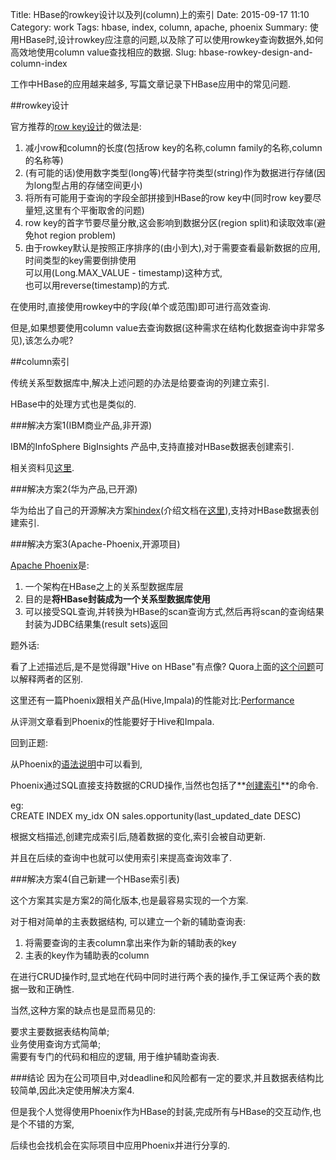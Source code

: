 Title: HBase的rowkey设计以及列(column)上的索引
Date: 2015-09-17 11:10
Category: work
Tags: hbase, index, column, apache, phoenix
Summary: 使用HBase时,设计rowkey应注意的问题,以及除了可以使用rowkey查询数据外,如何高效地使用column value查找相应的数据.
Slug: hbase-rowkey-design-and-column-index

工作中HBase的应用越来越多, 写篇文章记录下HBase应用中的常见问题.

##rowkey设计

官方推荐的[row key设计](http://hbase.apache.org/0.94/book/rowkey.design.html "row key设计(官方文档,字字珠玑,推荐阅读)")的做法是:

1. 减小row和column的长度(包括row key的名称,column family的名称,column的名称等)
2. (有可能的话)使用数字类型(long等)代替字符类型(string)作为数据进行存储(因为long型占用的存储空间更小)
3. 将所有可能用于查询的字段全部拼接到HBase的row key中(同时row key要尽量短,这里有个平衡取舍的问题)
4. row key的首字节要尽量分散,这会影响到数据分区(region split)和读取效率(避免hot region problem)
5. 由于rowkey默认是按照正序排序的(由小到大),对于需要查看最新数据的应用,时间类型的key需要倒排使用  
     可以用(Long.MAX_VALUE - timestamp)这种方式,  
     也可以用reverse(timestamp)的方式.  

在使用时,直接使用rowkey中的字段(单个或范围)即可进行高效查询.

但是,如果想要使用column value去查询数据(这种需求在结构化数据查询中非常多见),该怎么办呢?

##column索引

传统关系型数据库中,解决上述问题的办法是给要查询的列建立索引.

HBase中的处理方式也是类似的.

###解决方案1(IBM商业产品,非开源)

IBM的InfoSphere BigInsights 产品中,支持直接对HBase数据表创建索引.

相关资料见[这里](http://www-01.ibm.com/support/knowledgecenter/SSPT3X_2.1.2/com.ibm.swg.im.infosphere.biginsights.bigsql.doc/doc/bsql_create_index.html?lang=zh "").

###解决方案2(华为产品,已开源)

华为给出了自己的开源解决方案[hindex](https://github.com/Huawei-Hadoop/hindex)(介绍文档在[这里](http://events.linuxfoundation.org/sites/events/files/slides/ApacheCon_hindex_0.pdf "")),支持对HBase数据表创建索引.

###解决方案3(Apache-Phoenix,开源项目)

[Apache Phoenix](https://phoenix.apache.org/index.html "")是:

1. 一个架构在HBase之上的关系型数据库层
2. 目的是**将HBase封装成为一个关系型数据库使用**
3. 可以接受SQL查询,并转换为HBase的scan查询方式,然后再将scan的查询结果封装为JDBC结果集(result sets)返回

题外话:

看了上述描述后,是不是觉得跟"Hive on HBase"有点像? Quora上面的[这个问题](https://www.quora.com/How-is-Apache-Phoenix-different-from-Hive-Hbase-integration "")可以解释两者的区别.

这里还有一篇Phoenix跟相关产品(Hive,Impala)的性能对比:[Performance](https://phoenix.apache.org/performance.html "Phoenix performance")

从评测文章看到Phoenix的性能要好于Hive和Impala.

回到正题:

从Phoenix的[语法说明](https://phoenix.apache.org/language/index.html "Phoenix grammar")中可以看到,

Phoenix通过SQL直接支持数据的CRUD操作,当然也包括了**[创建索引](https://phoenix.apache.org/language/index.html#create_index "")**的命令.

eg:  
CREATE INDEX my_idx ON sales.opportunity(last_updated_date DESC)

根据文档描述,创建完成索引后,随着数据的变化,索引会被自动更新.

并且在后续的查询中也就可以使用索引来提高查询效率了.

###解决方案4(自己新建一个HBase索引表)

这个方案其实是方案2的简化版本,也是最容易实现的一个方案.

对于相对简单的主表数据结构, 可以建立一个新的辅助查询表:

1. 将需要查询的主表column拿出来作为新的辅助表的key  
2. 主表的key作为辅助表的column

在进行CRUD操作时,显式地在代码中同时进行两个表的操作,手工保证两个表的数据一致和正确性.

当然,这种方案的缺点也是显而易见的:

要求主要数据表结构简单;  
业务使用查询方式简单;  
需要有专门的代码和相应的逻辑, 用于维护辅助查询表.

###结论
因为在公司项目中,对deadline和风险都有一定的要求,并且数据表结构比较简单,因此决定使用解决方案4.

但是我个人觉得使用Phoenix作为HBase的封装,完成所有与HBase的交互动作,也是个不错的方案,

后续也会找机会在实际项目中应用Phoenix并进行分享的.
